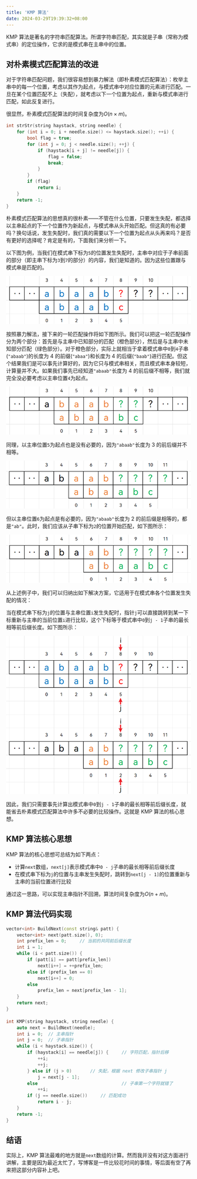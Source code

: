 ```yaml
---
title: 'KMP 算法'
date: 2024-03-29T19:39:32+08:00
---
```


KMP 算法是著名的字符串匹配算法。所谓字符串匹配，其实就是子串（常称为模式串）的定位操作，它求的是模式串在主串中的位置。

## 对朴素模式匹配算法的改进

对于字符串匹配问题，我们很容易想到暴力解法（即朴素模式匹配算法）：枚举主串中的每一个位置，考虑以其作为起点，与模式串中对应位置的元素进行匹配。一旦在某个位置匹配不上（失配），就考虑以下一个位置为起点，重新与模式串进行匹配，如此反复进行。

很显然，朴素模式匹配算法的时间复杂度为$O(n×m)$。

```cpp
int strStr(string haystack, string needle) {
    for (int i = 0; i + needle.size() <= haystack.size(); ++i) {
        bool flag = true;
        for (int j = 0; j < needle.size(); ++j) {
            if (haystack[i + j] != needle[j]) {
                flag = false;
                break;
            }
        }
        if (flag)
            return i;
    }
    return -1;
}
```

朴素模式匹配算法的思想真的很朴素——不管在什么位置，只要发生失配，都选择以主串起点的下一个位置作为新起点，与模式串从头开始匹配。但这真的有必要吗？换句话说，发生失配时，我们真的需要以下一个位置为起点从头再来吗？是否有更好的选择呢？肯定是有的，下面我们来分析一下。

以下图为例，当我们在模式串下标为`5`的位置发生失配时，主串中对应于子串前面的部分（即主串下标为`3`到`7`的部分）的内容，我们是知道的。因为这些位置跟与模式串是匹配的。

![image-20240323001258231](images/image-20240323001258231-17117124496111.png)

按照暴力解法，接下来的一轮匹配操作将如下图所示。我们可以把这一轮匹配操作分为两个部分：首先是与主串中已知部分的匹配（橙色部分），然后是与主串中未知部分匹配（绿色部分）。对于橙色部分，实际上就相当于拿着模式串中`0`到`4`子串(`"abaab"`)的长度为 4 的前缀(`"abaa"`)和长度为 4 的后缀(`"baab"`)进行匹配。但这个结果我们是可以事先计算好的，因为它只与模式串相关，而且模式串本身较短，计算量并不大。如果我们事先已经知道`"abaab"`长度为 4 的前后缀不相等，我们就完全没必要考虑以主串位置`4`为起点。

![image-20240323001349014](images/image-20240323001349014-17117124496112.png)

同理，以主串位置`5`为起点也是没有必要的，因为`"abaab"`长度为 3 的前后缀并不相等。

![image-20240323001525693](images/image-20240323001525693-17117124496123.png)

但以主串位置`6`为起点是有必要的，因为`"abaab"`长度为 2 的前后缀是相等的，都是`"ab"`。此时，我们应该从子串下标为`2`的位置开始匹配，如下图所示：

![image-20240323001433690](images/image-20240323001433690-17117124496124.png)

从上述例子中，我们可以归纳出如下解决方案，它适用于在模式串各个位置发生失配的情况：

当在模式串下标为`j`的位置与主串位置`i`发生失配时，指针`j`可以直接跳转到某一下标重新与主串的当前位置`i`进行比较，这个下标等于模式串中`0`到`j - 1`子串的最长相等前后缀长度。如下图所示：

![image-20240323001144799](images/image-20240323001144799-17117124496125.png)

因此，我们只需要事先计算出模式串中`0`到`j - 1`子串的最长相等前后缀长度，就能省去朴素模式匹配算法中许多不必要的比较操作。这就是 KMP 算法的核心思想。

## KMP 算法核心思想

KMP 算法的核心思想可总结为如下两点：

- 计算`next`数组，`next[j]`表示模式串中`0 - j`子串的最长相等前后缀长度
- 在模式串下标为`j`的位置与主串发生失配时，跳转到`next[j - 1]`的位置重新与主串的当前位置进行比较

通过这一思路，可以实现主串指针不回溯，算法时间复杂度为$O(n+m)$。

## KMP 算法代码实现

```cpp
vector<int> BuildNext(const string& patt) {
    vector<int> next(patt.size(), 0);
    int prefix_len = 0;		// 当前的共同前后缀长度
    int i = 1;
    while (i < patt.size()) {
        if (patt[i] == patt[prefix_len])
            next[i++] = ++prefix_len;
        else if (prefix_len == 0)
            next[i++] = 0;
        else 
            prefix_len = next[prefix_len - 1];
    }
    return next;
}

int KMP(string haystack, string needle) {
    auto next = BuildNext(needle);
    int i = 0;  // 主串指针
    int j = 0;  // 子串指针
    while (i < haystack.size()) {
        if (haystack[i] == needle[j]) {		// 字符匹配，指针后移
            ++i;
            ++j;
        } else if (j > 0)		// 失配，根据 next 修改子串指针 j
            j = next[j - 1];
        else 								// 子串第一个字符就错了
            ++i;
        if (j == needle.size())		// 匹配成功
            return i - j;
    }
    return -1;
}
```

## 结语

实际上，KMP 算法最难的地方就是`next`数组的计算。然而我并没有对这方面进行讲解，主要是因为最近太忙了，写博客是一件比较花时间的事情，等后面有空了再来把这部分内容补上吧。

